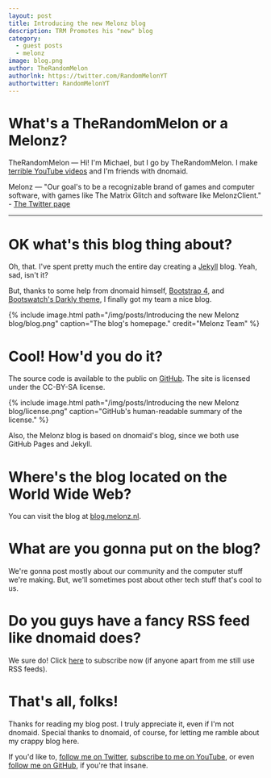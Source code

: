 ```yaml
---
layout: post
title: Introducing the new Melonz blog
description: TRM Promotes his "new" blog
category:
  - guest posts
  - melonz
image: blog.png
author: TheRandomMelon
authorlnk: https://twitter.com/RandomMelonYT
authortwitter: RandomMelonYT
---
```


# What's a TheRandomMelon or a Melonz?
TheRandomMelon — Hi! I'm Michael, but I go by TheRandomMelon. I make [terrible YouTube videos](https://www.youtube.com/TheRandomMelon) and I'm friends with dnomaid.


Melonz — "Our goal's to be a recognizable brand of games and computer software, with games like The Matrix Glitch and software like MelonzClient." - [The Twitter page](https://twitter.com/melonzdev)

---

# OK what's this blog thing about?
Oh, that. I've spent pretty much the entire day creating a [Jekyll](https://jekyllrb.com) blog. Yeah, sad, isn't it?


But, thanks to some help from dnomaid himself, [Bootstrap 4](https://v4-alpha.getbootstrap.com), and [Bootswatch's Darkly theme](https://bootswatch.com/darkly/), I finally got my team a nice blog.

{% include image.html path="/img/posts/Introducing the new Melonz blog/blog.png" caption="The blog's homepage." credit="Melonz Team" %}

# Cool! How'd you do it?
The source code is available to the public on [GitHub](https://github.com/Melonz/blog). The site is licensed under the CC-BY-SA license.

{% include image.html path="/img/posts/Introducing the new Melonz blog/license.png" caption="GitHub's human-readable summary of the license." %}

Also, the Melonz blog is based on dnomaid's blog, since we both use GitHub Pages and Jekyll.

# Where's the blog located on the World Wide Web?
You can visit the blog at [blog.melonz.nl](https://blog.melonz.nl).

# What are you gonna put on the blog?
We're gonna post mostly about our community and the computer stuff we're making. But, we'll sometimes post about other tech stuff that's cool to us.

# Do you guys have a fancy RSS feed like dnomaid does?
We sure do! Click [here](https://blog.melonz.nl/feed.xml) to subscribe now (if anyone apart from me still use RSS feeds).

# That's all, folks!
Thanks for reading my blog post. I truly appreciate it, even if I'm not dnomaid. Special thanks to dnomaid, of course, for letting me ramble about my crappy blog here.


If you'd like to, [follow me on Twitter](https://twitter.com/trmmelon), [subscribe to me on YouTube](https://www.youtube.com/TheRandomMelon), or even [follow me on GitHub](https://github.com/TheRandomMelon), if you're that insane.
